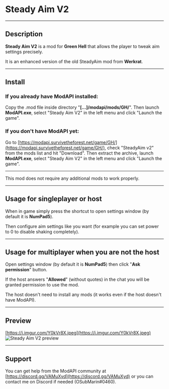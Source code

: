 # Steady Aim V2

----

## Description
__Steady Aim V2__ is a mod for __Green Hell__ that allows the player to tweak aim settings precisely.

It is an enhanced version of the old SteadyAim mod from __Werkrat__.

----

## Install

### If you already have ModAPI installed:
Copy the .mod file inside directory "__[...]/modapi/mods/GH/__". Then launch __ModAPI.exe__, select "Steady Aim V2" in the left menu and click "Launch the game".

### If you don't have ModAPI yet:
Go to [https://modapi.survivetheforest.net/game/GH/](https://modapi.survivetheforest.net/game/GH/), check "SteadyAim v2" from the mods list and hit "Download". Then extract the archive, launch __ModAPI.exe__, select "Steady Aim V2" in the left menu and click "Launch the game".

----

This mod does not require any additional mods to work properly.

----

## Usage for singleplayer or host
When in game simply press the shortcut to open settings window (by default it is __NumPad5__).

Then configure aim settings like you want (for example you can set power to 0 to disable shaking completely).

----

## Usage for multiplayer when you are not the host
Open settings window (by default it is __NumPad5__) then click "__Ask permission__" button.

If the host answers "__Allowed__" (without quotes) in the chat you will be granted permission to use the mod.

The host doesn't need to install any mods (it works even if the host doesn't have ModAPI).

----

## Preview
[https://i.imgur.com/Y0kVr8X.jpeg](https://i.imgur.com/Y0kVr8X.jpeg)
![Steady Aim V2 preview](https://i.imgur.com/Y0kVr8X.jpeg)

----

## Support
You can get help from the ModAPI community at [https://discord.gg/VAMuXyd](https://discord.gg/VAMuXyd) or you can contact me on Discord if needed (OSubMarin#0460).
